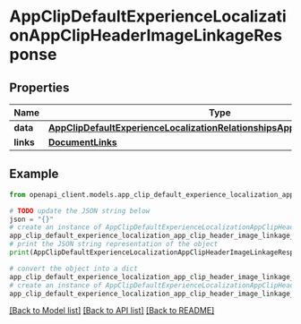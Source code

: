 # AppClipDefaultExperienceLocalizationAppClipHeaderImageLinkageResponse


## Properties

Name | Type | Description | Notes
------------ | ------------- | ------------- | -------------
**data** | [**AppClipDefaultExperienceLocalizationRelationshipsAppClipHeaderImageData**](AppClipDefaultExperienceLocalizationRelationshipsAppClipHeaderImageData.md) |  | 
**links** | [**DocumentLinks**](DocumentLinks.md) |  | 

## Example

```python
from openapi_client.models.app_clip_default_experience_localization_app_clip_header_image_linkage_response import AppClipDefaultExperienceLocalizationAppClipHeaderImageLinkageResponse

# TODO update the JSON string below
json = "{}"
# create an instance of AppClipDefaultExperienceLocalizationAppClipHeaderImageLinkageResponse from a JSON string
app_clip_default_experience_localization_app_clip_header_image_linkage_response_instance = AppClipDefaultExperienceLocalizationAppClipHeaderImageLinkageResponse.from_json(json)
# print the JSON string representation of the object
print(AppClipDefaultExperienceLocalizationAppClipHeaderImageLinkageResponse.to_json())

# convert the object into a dict
app_clip_default_experience_localization_app_clip_header_image_linkage_response_dict = app_clip_default_experience_localization_app_clip_header_image_linkage_response_instance.to_dict()
# create an instance of AppClipDefaultExperienceLocalizationAppClipHeaderImageLinkageResponse from a dict
app_clip_default_experience_localization_app_clip_header_image_linkage_response_from_dict = AppClipDefaultExperienceLocalizationAppClipHeaderImageLinkageResponse.from_dict(app_clip_default_experience_localization_app_clip_header_image_linkage_response_dict)
```
[[Back to Model list]](../README.md#documentation-for-models) [[Back to API list]](../README.md#documentation-for-api-endpoints) [[Back to README]](../README.md)



